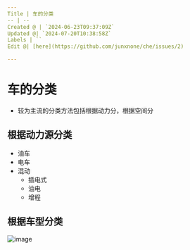 ```yaml
---
Title | 车的分类
-- | --
Created @ | `2024-06-23T09:37:09Z`
Updated @| `2024-07-20T10:38:58Z`
Labels | ``
Edit @| [here](https://github.com/junxnone/che/issues/2)

---
```

# 车的分类
- 较为主流的分类方法包括根据动力分，根据空间分


## 根据动力源分类
- 油车
- 电车
- 混动
  - 插电式
  - 油电
  - 增程

## 根据车型分类

![image](https://github.com/user-attachments/assets/7570b115-4fb3-46ab-adda-90e108cac21f)


